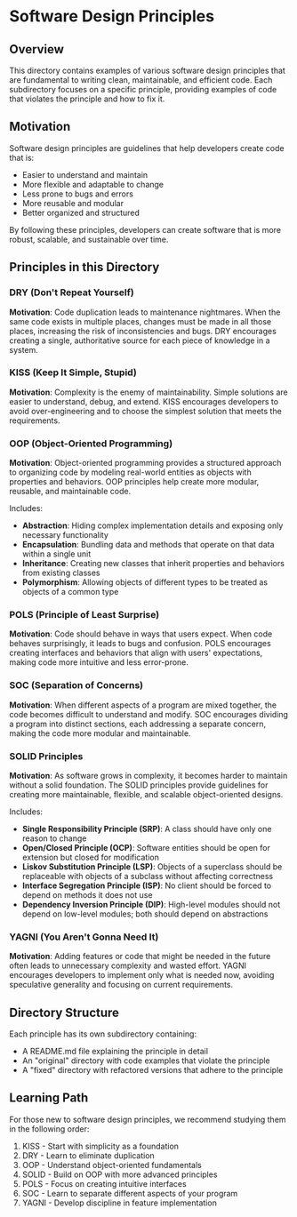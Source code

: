 # Software Design Principles

## Overview
This directory contains examples of various software design principles that are fundamental to writing clean, maintainable, and efficient code. Each subdirectory focuses on a specific principle, providing examples of code that violates the principle and how to fix it.

## Motivation
Software design principles are guidelines that help developers create code that is:
- Easier to understand and maintain
- More flexible and adaptable to change
- Less prone to bugs and errors
- More reusable and modular
- Better organized and structured

By following these principles, developers can create software that is more robust, scalable, and sustainable over time.

## Principles in this Directory

### DRY (Don't Repeat Yourself)
**Motivation**: Code duplication leads to maintenance nightmares. When the same code exists in multiple places, changes must be made in all those places, increasing the risk of inconsistencies and bugs. DRY encourages creating a single, authoritative source for each piece of knowledge in a system.

### KISS (Keep It Simple, Stupid)
**Motivation**: Complexity is the enemy of maintainability. Simple solutions are easier to understand, debug, and extend. KISS encourages developers to avoid over-engineering and to choose the simplest solution that meets the requirements.

### OOP (Object-Oriented Programming)
**Motivation**: Object-oriented programming provides a structured approach to organizing code by modeling real-world entities as objects with properties and behaviors. OOP principles help create more modular, reusable, and maintainable code.

Includes:
- **Abstraction**: Hiding complex implementation details and exposing only necessary functionality
- **Encapsulation**: Bundling data and methods that operate on that data within a single unit
- **Inheritance**: Creating new classes that inherit properties and behaviors from existing classes
- **Polymorphism**: Allowing objects of different types to be treated as objects of a common type

### POLS (Principle of Least Surprise)
**Motivation**: Code should behave in ways that users expect. When code behaves surprisingly, it leads to bugs and confusion. POLS encourages creating interfaces and behaviors that align with users' expectations, making code more intuitive and less error-prone.

### SOC (Separation of Concerns)
**Motivation**: When different aspects of a program are mixed together, the code becomes difficult to understand and modify. SOC encourages dividing a program into distinct sections, each addressing a separate concern, making the code more modular and maintainable.

### SOLID Principles
**Motivation**: As software grows in complexity, it becomes harder to maintain without a solid foundation. The SOLID principles provide guidelines for creating more maintainable, flexible, and scalable object-oriented designs.

Includes:
- **Single Responsibility Principle (SRP)**: A class should have only one reason to change
- **Open/Closed Principle (OCP)**: Software entities should be open for extension but closed for modification
- **Liskov Substitution Principle (LSP)**: Objects of a superclass should be replaceable with objects of a subclass without affecting correctness
- **Interface Segregation Principle (ISP)**: No client should be forced to depend on methods it does not use
- **Dependency Inversion Principle (DIP)**: High-level modules should not depend on low-level modules; both should depend on abstractions

### YAGNI (You Aren't Gonna Need It)
**Motivation**: Adding features or code that might be needed in the future often leads to unnecessary complexity and wasted effort. YAGNI encourages developers to implement only what is needed now, avoiding speculative generality and focusing on current requirements.

## Directory Structure
Each principle has its own subdirectory containing:
- A README.md file explaining the principle in detail
- An "original" directory with code examples that violate the principle
- A "fixed" directory with refactored versions that adhere to the principle

## Learning Path
For those new to software design principles, we recommend studying them in the following order:
1. KISS - Start with simplicity as a foundation
2. DRY - Learn to eliminate duplication
3. OOP - Understand object-oriented fundamentals
4. SOLID - Build on OOP with more advanced principles
5. POLS - Focus on creating intuitive interfaces
6. SOC - Learn to separate different aspects of your program
7. YAGNI - Develop discipline in feature implementation